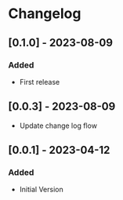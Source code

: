 # Changelog

## [0.1.0] - 2023-08-09

### Added

- First release

## [0.0.3] - 2023-08-09

- Update change log flow

## [0.0.1] - 2023-04-12

### Added

- Initial Version